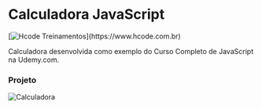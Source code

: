 # Calculadora JavaScript

[![Hcode Treinamentos]([https://www.hcode.com.br/res/img/hcode-200x100.png](https://camo.githubusercontent.com/885785cf3563ba613383bb5b87185fd7eecfd6dffce405e39b1c4db233b8d57e/68747470733a2f2f666972656261736573746f726167652e676f6f676c65617069732e636f6d2f76302f622f68636f64652d636f6d2d62722e61707073706f742e636f6d2f6f2f63616c63756c61646f72612d68636f64652e6a70673f616c743d6d6564696126746f6b656e3d35343036616133662d623936352d343031632d396234652d363534363039633738623333))](https://www.hcode.com.br)

Calculadora desenvolvida como exemplo do Curso Completo de JavaScript na Udemy.com.

### Projeto
![Calculadora](https://firebasestorage.googleapis.com/v0/b/hcode-com-br.appspot.com/o/calculadora-hcode.jpg?alt=media&token=5406aa3f-b965-401c-9b4e-654609c78b33)
